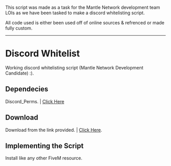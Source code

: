This script was made as a task for the Mantle Network development team LOIs as we have been tasked to make a discord whitelisting script.


All code used is either been used off of online sources & refrenced or made fully custom.

---------------------------------------------------------------------------------------------

# Discord Whitelist
Working discord whitelisting script (Mantle Network Development Candidate) :).

## Dependecies

Discord_Perms. | [Click Here](https://github.com/sadboilogan/discord_perms)

## Download
Download from the link provided. | [Click Here](https://github.com/SeanMANTLE/MantleProject).

## Implementing the Script
Install like any other FiveM resource.
